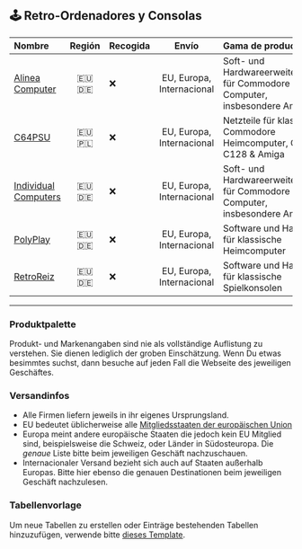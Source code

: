 ## 🕹️ Retro-Ordenadores y Consolas

| Nombre | Región | Recogida | Envío | Gama de productos |
|:-------|:------:|:---------|:-----:|:------------------|
|[Alinea Computer](https://www.alinea-computer.de)|🇪🇺🇩🇪|❌|EU, Europa, Internacional|Soft- und Hardwareerweiterungen für Commodore Computer, insbesondere Amiga|
|[C64PSU](https://www.c64psu.com)|🇪🇺🇵🇱|❌|EU, Europa, Internacional|Netzteile für klassische Commodore Heimcomputer, C64, C128 & Amiga|
|[Individual Computers](https://icomp.de/)|🇪🇺🇩🇪|❌|EU, Europa, Internacional|Soft- und Hardwareerweiterungen für Commodore Computer, insbesondere Amiga|
|[PolyPlay](https://www.polyplay.xyz)|🇪🇺🇩🇪|❌|EU, Europa, Internacional|Software und Hardware für klassische Heimcomputer|
|[RetroReiz](https://retroreiz.de)|🇪🇺🇩🇪|❌|EU, Europa, Internacional|Software und Hardware für klassische Spielkonsolen|

---

### Produktpalette
Produkt- und Markenangaben sind nie als vollständige Auflistung zu verstehen. Sie dienen lediglich der groben Einschätzung. Wenn Du etwas besimmtes suchst, dann besuche auf jeden Fall die Webseite des jeweiligen Geschäftes.

### Versandinfos
- Alle Firmen liefern jeweils in ihr eigenes Ursprungsland.
- EU bedeutet üblicherweise alle [Mitgliedsstaaten der europäischen Union](https://de.wikipedia.org/wiki/Mitgliedstaaten_der_Europ%C3%A4ischen_Union)
- Europa meint andere europäische Staaten die jedoch kein EU Mitglied sind, beispielsweise die Schweiz, oder Länder in Südosteuropa. Die *genaue* Liste bitte beim jeweiligen Geschäft nachzuschauen.
- Internacionaler Versand bezieht sich auch auf Staaten außerhalb Europas. Bitte hier ebenso die genauen Destinationen beim jeweiligen Geschäft nachzulesen.

### Tabellenvorlage
Um neue Tabellen zu erstellen oder Einträge bestehenden Tabellen hinzuzufügen, verwende bitte [dieses Template](../templates/table.md).

